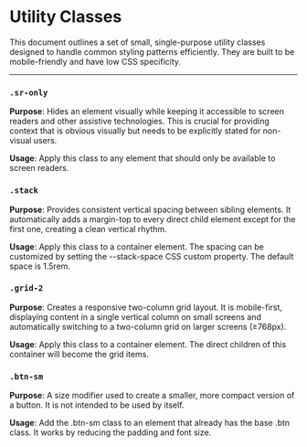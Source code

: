 # Utility Classes

This document outlines a set of small, single-purpose utility classes designed to handle common styling patterns efficiently. They are built to be mobile-friendly and have low CSS specificity.

---

### `.sr-only`

**Purpose**: Hides an element visually while keeping it accessible to screen readers and other assistive technologies. This is crucial for providing context that is obvious visually but needs to be explicitly stated for non-visual users.

**Usage**: Apply this class to any element that should only be available to screen readers.

### `.stack`

**Purpose**: Provides consistent vertical spacing between sibling elements. It automatically adds a margin-top to every direct child element except for the first one, creating a clean vertical rhythm.

**Usage**: Apply this class to a container element. The spacing can be customized by setting the --stack-space CSS custom property. The default space is 1.5rem.

### `.grid-2`

**Purpose**: Creates a responsive two-column grid layout. It is mobile-first, displaying content in a single vertical column on small screens and automatically switching to a two-column grid on larger screens (≥768px).

**Usage**: Apply this class to a container element. The direct children of this container will become the grid items.

### `.btn-sm`

**Purpose**: A size modifier used to create a smaller, more compact version of a button. It is not intended to be used by itself.

**Usage**: Add the .btn-sm class to an element that already has the base .btn class. It works by reducing the padding and font size.
